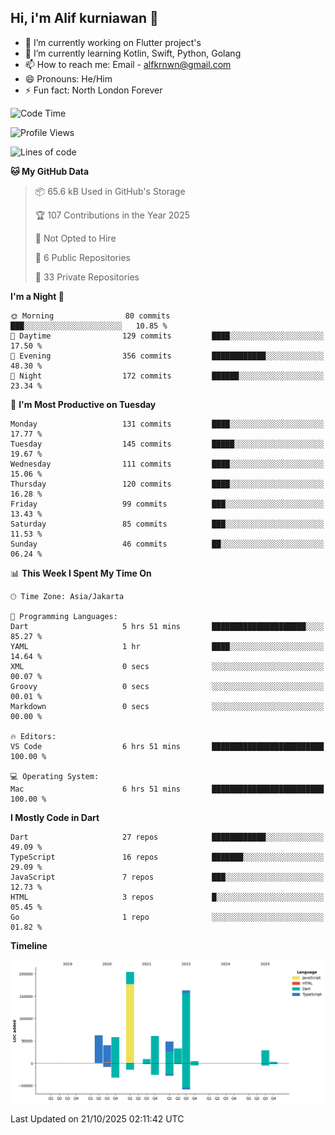 ## Hi, i'm Alif kurniawan 👋

- 🔭 I’m currently working on Flutter project's
- 🌱 I’m currently learning Kotlin, Swift, Python, Golang
- 📫 How to reach me: Email - alfkrnwn@gmail.com
- 😄 Pronouns: He/Him
- ⚡ Fun fact: North London Forever

<!--START_SECTION:waka-->
![Code Time](http://img.shields.io/badge/Code%20Time-382%20hrs%2047%20mins-blue)

![Profile Views](http://img.shields.io/badge/Profile%20Views-12-blue)

![Lines of code](https://img.shields.io/badge/From%20Hello%20World%20I%27ve%20Written-714.5%20thousand%20lines%20of%20code-blue)

**🐱 My GitHub Data** 

> 📦 65.6 kB Used in GitHub's Storage 
 > 
> 🏆 107 Contributions in the Year 2025
 > 
> 🚫 Not Opted to Hire
 > 
> 📜 6 Public Repositories 
 > 
> 🔑 33 Private Repositories 
 > 
**I'm a Night 🦉** 

```text
🌞 Morning                80 commits          ███░░░░░░░░░░░░░░░░░░░░░░   10.85 % 
🌆 Daytime                129 commits         ████░░░░░░░░░░░░░░░░░░░░░   17.50 % 
🌃 Evening                356 commits         ████████████░░░░░░░░░░░░░   48.30 % 
🌙 Night                  172 commits         ██████░░░░░░░░░░░░░░░░░░░   23.34 % 
```
📅 **I'm Most Productive on Tuesday** 

```text
Monday                   131 commits         ████░░░░░░░░░░░░░░░░░░░░░   17.77 % 
Tuesday                  145 commits         █████░░░░░░░░░░░░░░░░░░░░   19.67 % 
Wednesday                111 commits         ████░░░░░░░░░░░░░░░░░░░░░   15.06 % 
Thursday                 120 commits         ████░░░░░░░░░░░░░░░░░░░░░   16.28 % 
Friday                   99 commits          ███░░░░░░░░░░░░░░░░░░░░░░   13.43 % 
Saturday                 85 commits          ███░░░░░░░░░░░░░░░░░░░░░░   11.53 % 
Sunday                   46 commits          ██░░░░░░░░░░░░░░░░░░░░░░░   06.24 % 
```


📊 **This Week I Spent My Time On** 

```text
🕑︎ Time Zone: Asia/Jakarta

💬 Programming Languages: 
Dart                     5 hrs 51 mins       █████████████████████░░░░   85.27 % 
YAML                     1 hr                ████░░░░░░░░░░░░░░░░░░░░░   14.64 % 
XML                      0 secs              ░░░░░░░░░░░░░░░░░░░░░░░░░   00.07 % 
Groovy                   0 secs              ░░░░░░░░░░░░░░░░░░░░░░░░░   00.01 % 
Markdown                 0 secs              ░░░░░░░░░░░░░░░░░░░░░░░░░   00.00 % 

🔥 Editors: 
VS Code                  6 hrs 51 mins       █████████████████████████   100.00 % 

💻 Operating System: 
Mac                      6 hrs 51 mins       █████████████████████████   100.00 % 
```

**I Mostly Code in Dart** 

```text
Dart                     27 repos            ████████████░░░░░░░░░░░░░   49.09 % 
TypeScript               16 repos            ███████░░░░░░░░░░░░░░░░░░   29.09 % 
JavaScript               7 repos             ███░░░░░░░░░░░░░░░░░░░░░░   12.73 % 
HTML                     3 repos             █░░░░░░░░░░░░░░░░░░░░░░░░   05.45 % 
Go                       1 repo              ░░░░░░░░░░░░░░░░░░░░░░░░░   01.82 % 
```



**Timeline**

![Lines of Code chart](https://raw.githubusercontent.com/awanderer11/awanderer11/main/assets/bar_graph.png)


 Last Updated on 21/10/2025 02:11:42 UTC
<!--END_SECTION:waka-->
